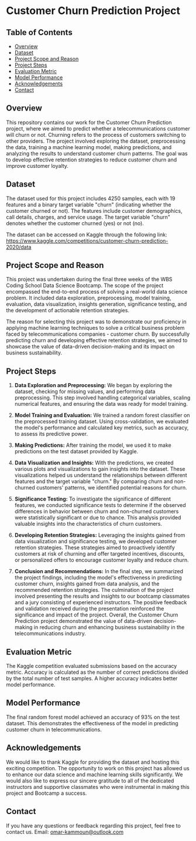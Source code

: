 # Customer Churn Prediction Project

## Table of Contents

- [Overview](#overview)
- [Dataset](#dataset)
- [Project Scope and Reason](#project-scope-and-reason)
- [Project Steps](#project-steps)
- [Evaluation Metric](#evaluation-metric)
- [Model Performance](#model-performance)
- [Acknowledgements](#acknowledgements)
- [Contact](#contact)

## Overview

This repository contains our work for the Customer Churn Prediction project, where we aimed to predict whether a telecommunications customer will churn or not. Churning refers to the process of customers switching to other providers. The project involved exploring the dataset, preprocessing the data, training a machine learning model, making predictions, and analyzing the results to understand customer churn patterns. The goal was to develop effective retention strategies to reduce customer churn and improve customer loyalty.

## Dataset

The dataset used for this project includes 4250 samples, each with 19 features and a binary target variable "churn" (indicating whether the customer churned or not). The features include customer demographics, call details, charges, and service usage. The target variable "churn" denotes whether the customer churned (yes) or not (no).

The dataset can be accessed on Kaggle through the following link: https://www.kaggle.com/competitions/customer-churn-prediction-2020/data

## Project Scope and Reason

This project was undertaken during the final three weeks of the WBS Coding School Data Science Bootcamp. The scope of the project encompassed the end-to-end process of solving a real-world data science problem. It included data exploration, preprocessing, model training, evaluation, data visualization, insights generation, significance testing, and the development of actionable retention strategies.

The reason for selecting this project was to demonstrate our proficiency in applying machine learning techniques to solve a critical business problem faced by telecommunications companies - customer churn. By successfully predicting churn and developing effective retention strategies, we aimed to showcase the value of data-driven decision-making and its impact on business sustainability.

## Project Steps

1. **Data Exploration and Preprocessing:** We began by exploring the dataset, checking for missing values, and performing data preprocessing. This step involved handling categorical variables, scaling numerical features, and ensuring the data was ready for model training.

2. **Model Training and Evaluation:** We trained a random forest classifier on the preprocessed training dataset. Using cross-validation, we evaluated the model's performance and calculated key metrics, such as accuracy, to assess its predictive power.

3. **Making Predictions:** After training the model, we used it to make predictions on the test dataset provided by Kaggle.

4. **Data Visualization and Insights:** With the predictions, we created various plots and visualizations to gain insights into the dataset. These visualizations helped us understand the relationships between different features and the target variable "churn." By comparing churn and non-churned customers' patterns, we identified potential reasons for churn.

5. **Significance Testing:** To investigate the significance of different features, we conducted significance tests to determine if the observed differences in behavior between churn and non-churned customers were statistically significant or due to chance. This analysis provided valuable insights into the characteristics of churn customers.

6. **Developing Retention Strategies:** Leveraging the insights gained from data visualization and significance testing, we developed customer retention strategies. These strategies aimed to proactively identify customers at risk of churning and offer targeted incentives, discounts, or personalized offers to encourage customer loyalty and reduce churn.

7. **Conclusion and Recommendations:** In the final step, we summarized the project findings, including the model's effectiveness in predicting customer churn, insights gained from data analysis, and the recommended retention strategies. The culmination of the project involved presenting the results and insights to our bootcamp classmates and a jury consisting of experienced instructors. The positive feedback and validation received during the presentation reinforced the significance and impact of the project. Overall, the Customer Churn Prediction project demonstrated the value of data-driven decision-making in reducing churn and enhancing business sustainability in the telecommunications industry.

## Evaluation Metric

The Kaggle competition evaluated submissions based on the accuracy metric. Accuracy is calculated as the number of correct predictions divided by the total number of test samples. A higher accuracy indicates better model performance.

## Model Performance

The final random forest model achieved an accuracy of 93% on the test dataset. This demonstrates the effectiveness of the model in predicting customer churn in telecommunications.

## Acknowledgements

We would like to thank Kaggle for providing the dataset and hosting this exciting competition. The opportunity to work on this project has allowed us to enhance our data science and machine learning skills significantly. We would also like to express our sincere gratitude to all of the dedicated instructors and supportive classmates who were instrumental in making this project and Bootcamp a success.

## Contact

If you have any questions or feedback regarding this project, feel free to contact us.
Email: omar-kammoun@outlook.com
